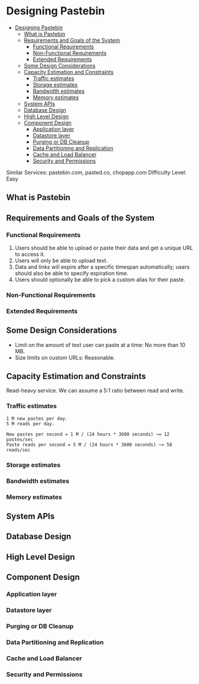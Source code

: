 # Designing Pastebin

- [Designing Pastebin](#designing-pastebin)
  - [What is Pastebin](#what-is-pastebin)
  - [Requirements and Goals of the System](#requirements-and-goals-of-the-system)
    - [Functional Requirements](#functional-requirements)
    - [Non-Functional Requirements](#non-functional-requirements)
    - [Extended Requirements](#extended-requirements)
  - [Some Design Considerations](#some-design-considerations)
  - [Capacity Estimation and Constraints](#capacity-estimation-and-constraints)
    - [Traffic estimates](#traffic-estimates)
    - [Storage estimates](#storage-estimates)
    - [Bandwidth estimates](#bandwidth-estimates)
    - [Memory estimates](#memory-estimates)
  - [System APIs](#system-apis)
  - [Database Design](#database-design)
  - [High Level Design](#high-level-design)
  - [Component Design](#component-design)
    - [Application layer](#application-layer)
    - [Datastore layer](#datastore-layer)
    - [Purging or DB Cleanup](#purging-or-db-cleanup)
    - [Data Partitioning and Replication](#data-partitioning-and-replication)
    - [Cache and Load Balancer](#cache-and-load-balancer)
    - [Security and Permissions](#security-and-permissions)

Similar Services: pastebin.com, pasted.co, chopapp.com
Difficulty Level: Easy

## What is Pastebin

## Requirements and Goals of the System

### Functional Requirements

1. Users should be able to upload or paste their data and get a unique URL to access it.
2. Users will only be able to upload text.
3. Data and links will expire after a specific timespan automatically; users should also be able to specify expiration time.
4. Users should optionally be able to pick a custom alias for their paste.

### Non-Functional Requirements

### Extended Requirements

## Some Design Considerations

- Limit on the amount of text user can paste at a time: No more than 10 MB.
- Size limits on custom URLs: Reasonable.

## Capacity Estimation and Constraints

Read-heavy service. We can assume a 5:1 ratio between read and write.

### Traffic estimates

```text
1 M new pastes per day.
5 M reads per day.

New pastes per second = 1 M / (24 hours * 3600 seconds) ~= 12 pastes/sec
Paste reads per second = 5 M / (24 hours * 3600 seconds) ~= 58 reads/sec
```

### Storage estimates

### Bandwidth estimates

### Memory estimates

## System APIs

## Database Design

## High Level Design

## Component Design

### Application layer

### Datastore layer

### Purging or DB Cleanup

### Data Partitioning and Replication

### Cache and Load Balancer

### Security and Permissions